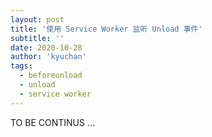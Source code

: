 ```yaml
---
layout: post
title: '使用 Service Worker 监听 Unload 事件'
subtitle: ''
date: 2020-10-28
author: 'kyuchan'
tags:
  - beforeunload
  - unload
  - service worker
---
```


TO BE CONTINUS ...
